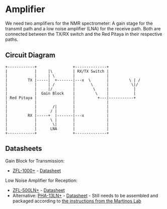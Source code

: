 # Amplifier

We need two amplifiers for the NMR spectrometer: A gain stage for the transmit path and a low noise amplifier (LNA) for the receive path. Both are connected between the TX/RX switch and the Red Pitaya in their respective paths.

## Circuit Diagram
```text
+------------+                +--------------+
|            |     |\         | RX/TX Switch |
|            |     | \        |              |
|         TX |-----|  +-------|---x  \       |         \ | /
|            |     | /        |       \      |          \|/
|            |     |/         |        \     |           |
|            |  Gain Block    |         \    |           |
| Red Pitaya |                |          +---|-----------+
|            |                |              |
|            |       /|       |              |
|            |      / |       |              |
|         RX |-----+  |-------|---x          |
|            |      \ |       |              |
|            |       \|       |              |
|            |      LNA       |              |
+------------+                +--------------+
```

## Datasheets

Gain Block for Transmission:
- [ZFL-1000+](https://www.minicircuits.com/WebStore/dashboard.html?model=ZFL-1000%2B) - [Datasheet](./ZFL-1000.pdf)

Low Noise Amplifier for Reception:
- [ZFL-500LN+](https://www.minicircuits.com/WebStore/dashboard.html?model=ZFL-500LN%2B) - [Datasheet](./ZFL-500LN%2B.pdf)
- Alternative: [PHA-13LN+](https://www.minicircuits.com/WebStore/dashboard.html?model=PHA-13LN%2B) - [Datasheet](./PHA-13LN%2B.pdf) - Still needs to be assembled and packaged according to [the instructions from the Martinos Lab](https://rflab.martinos.org/index.php?title=Low-noise_RF_Preamplifier)